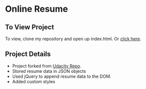 # Online Resume

## To View Project
To view, clone my repository and open up index.html. 
Or [click here](http://chelseadlee.github.io/).

## Project Details
- Project forked from [Udacity Repo](https://github.com/udacity/frontend-nanodegree-resume).
- Stored resume data in JSON objects
- Used jQuery to append resume data to the DOM.
- Added custom styles
